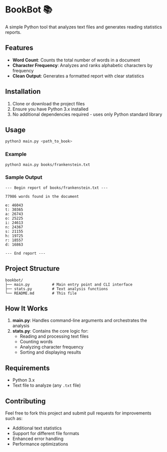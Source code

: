 # BookBot 📚

A simple Python tool that analyzes text files and generates reading statistics reports.

## Features

- **Word Count**: Counts the total number of words in a document
- **Character Frequency**: Analyzes and ranks alphabetic characters by frequency
- **Clean Output**: Generates a formatted report with clear statistics

## Installation

1. Clone or download the project files
2. Ensure you have Python 3.x installed
3. No additional dependencies required - uses only Python standard library

## Usage

```bash
python3 main.py <path_to_book>
```

### Example

```bash
python3 main.py books/frankenstein.txt
```

### Sample Output

```
--- Begin report of books/frankenstein.txt ---

77986 words found in the document

e: 46043
t: 30365
a: 26743
o: 25225
i: 24613
n: 24367
s: 21155
h: 19725
r: 18557
d: 16863

--- End report ---
```

## Project Structure

```
bookbot/
├── main.py          # Main entry point and CLI interface
├── stats.py         # Text analysis functions
└── README.md        # This file
```

## How It Works

1. **main.py**: Handles command-line arguments and orchestrates the analysis
2. **stats.py**: Contains the core logic for:
   - Reading and processing text files
   - Counting words
   - Analyzing character frequency
   - Sorting and displaying results

## Requirements

- Python 3.x
- Text file to analyze (any `.txt` file)

## Contributing

Feel free to fork this project and submit pull requests for improvements such as:
- Additional text statistics
- Support for different file formats
- Enhanced error handling
- Performance optimizations

